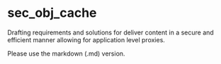 sec_obj_cache
=============

Drafting requirements and solutions for deliver content in a secure and efficient manner allowing for application level proxies.

Please use the markdown (.md) version.
